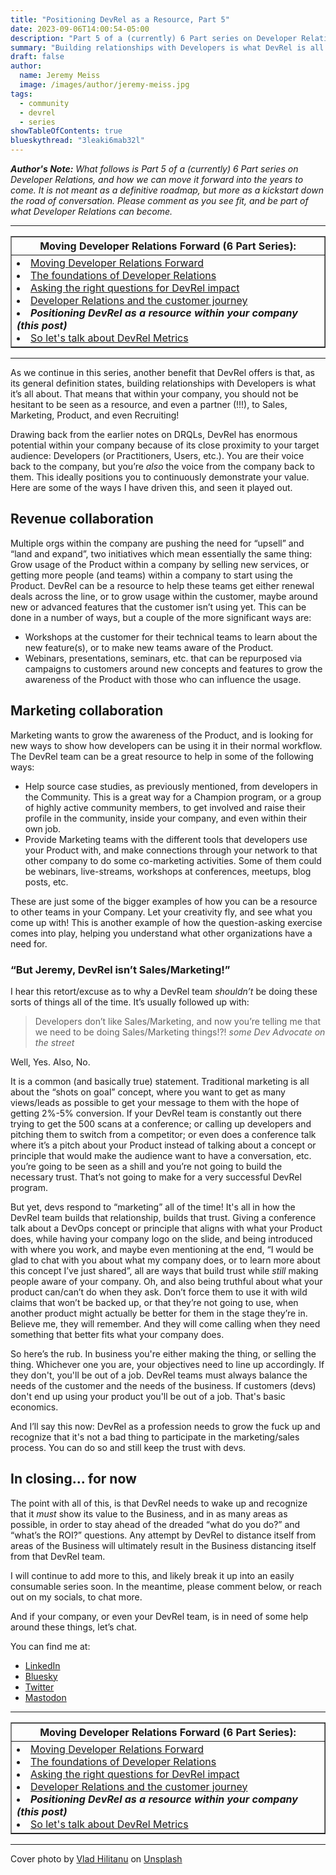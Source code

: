 ```yaml
---
title: "Positioning DevRel as a Resource, Part 5"
date: 2023-09-06T14:00:54-05:00
description: "Part 5 of a (currently) 6 Part series on Developer Relations, and how we can move it forward into the years to come. Building relationships with Developers is what DevRel is all about. That means that within your company, you should not be hesitant to be seen as a resource, and even a partner (!!!), to Sales, Marketing, Product, and even Recruiting!"
summary: "Building relationships with Developers is what DevRel is all about. That means that within your company, you should not be hesitant to be seen as a resource, and even a partner (!!!), to Sales, Marketing, Product, and even Recruiting!"
draft: false
author:
  name: Jeremy Meiss
  image: /images/author/jeremy-meiss.jpg
tags:
  - community
  - devrel
  - series
showTableOfContents: true
blueskythread: "3leaki6mab32l"
---
```


_**Author's Note:** What follows is Part 5 of a (currently) 6 Part series on Developer Relations, and how we can move it forward into the years to come. It is not meant as a definitive roadmap, but more as a kickstart down the road of conversation. Please comment as you see fit, and be part of what Developer Relations can become._

---

<table width="50%" border="1">
    <tr>
        <th>Moving Developer Relations Forward (6 Part Series):</th>
    </tr>
    <tr>
        <td>
            <li><a href="/posts/moving-devrel-forward">Moving Developer Relations Forward</a></li>
            <li><a href="/posts/the-foundations-of-devrel">The foundations of Developer Relations</a></li>
            <li><a href="/posts/asking-the-right-questions-for-devrel-impact">Asking the right questions for DevRel impact</a></li>
            <li><a href="/posts/devrel-and-the-customer-journey">Developer Relations and the customer journey</a></li>
            <li><strong><em>Positioning DevRel as a resource within your company (this post)</em></strong></li>
            <li><a href="/posts/talk-about-devrel-metrics">So let's talk about DevRel Metrics</a></li>
        </td>
    </tr>
</table>

---

As we continue in this series, another benefit that DevRel offers is that, as its general definition states, building relationships with Developers is what it’s all about. That means that within your company, you should not be hesitant to be seen as a resource, and even a partner (!!!), to Sales, Marketing, Product, and even Recruiting!

Drawing back from the earlier notes on DRQLs, DevRel has enormous potential within your company because of its close proximity to your target audience: Developers (or Practitioners, Users, etc.). You are their voice back to the company, but you’re _also_ the voice from the company back to them. This ideally positions you to continuously demonstrate your value. Here are some of the ways I have driven this, and seen it played out.

## Revenue collaboration
Multiple orgs within the company are pushing the need for “upsell” and “land and expand”, two initiatives which mean essentially the same thing: Grow usage of the Product within a company by selling new services, or getting more people (and teams) within a company to start using the Product. DevRel can be a resource to help these teams get either renewal deals across the line, or to grow usage within the customer, maybe around new or advanced features that the customer isn’t using yet. This can be done in a number of ways, but a couple of the more significant ways are:

* Workshops at the customer for their technical teams to learn about the new feature(s), or to make new teams aware of the Product.
* Webinars, presentations, seminars, etc. that can be repurposed via campaigns to customers around new concepts and features to grow the awareness of the Product with those who can influence the usage.

## Marketing collaboration
Marketing wants to grow the awareness of the Product, and is looking for new ways to show how developers can be using it in their normal workflow. The DevRel team can be a great resource to help in some of the following ways:

* Help source case studies, as previously mentioned, from developers in the Community. This is a great way for a Champion program, or a group of highly active community members, to get involved and raise their profile in the community, inside your company, and even within their own job.
* Provide Marketing teams with the different tools that developers use your Product with, and make connections through your network to that other company to do some co-marketing activities. Some of them could be webinars, live-streams, workshops at conferences, meetups, blog posts, etc.

These are just some of the bigger examples of how you can be a resource to other teams in your Company. Let your creativity fly, and see what you come up with! This is another example of how the question-asking exercise comes into play, helping you understand what other organizations have a need for.

### “But Jeremy, DevRel isn’t Sales/Marketing!”

I hear this retort/excuse as to why a DevRel team _shouldn’t_ be doing these sorts of things all of the time. It’s usually followed up with:

> Developers don’t like Sales/Marketing, and now you’re telling me that we need to be doing Sales/Marketing things!?!
<cite>some Dev Advocate on the street</cite>

Well, Yes. Also, No.

It is a common (and basically true) statement. Traditional marketing is all about the “shots on goal” concept, where you want to get as many views/leads as possible to get your message to them with the hope of getting 2%-5% conversion. If your DevRel team is constantly out there trying to get the 500 scans at a conference; or calling up developers and pitching them to switch from a competitor; or even does a conference talk where it’s a pitch about your Product instead of talking about a concept or principle that would make the audience want to have a conversation, etc. you’re going to be seen as a shill and you’re not going to build the necessary trust. That’s not going to make for a very successful DevRel program.

But yet, devs respond to “marketing” all of the time! It's all in how the DevRel team builds that relationship, builds that trust. Giving a conference talk about a DevOps concept or principle that aligns with what your Product does, while having your company logo on the slide, and being introduced with where you work, and maybe even mentioning at the end, “I would be glad to chat with you about what my company does, or to learn more about this concept I’ve just shared”, all are ways that build trust while _still_ making people aware of your company. Oh, and also being truthful about what your product can/can’t do when they ask. Don’t force them to use it with wild claims that won’t be backed up, or that they’re not going to use, when another product might actually be better for them in the stage they’re in. Believe me, they will remember. And they will come calling when they need something that better fits what your company does.

So here’s the rub. In business you're either making the thing, or selling the thing. Whichever one you are, your objectives need to line up accordingly. If they don't, you'll be out of a job. DevRel teams must always balance the needs of the customer and the needs of the business. If customers (devs) don't end up using your product you'll be out of a job. That's basic economics.

And I’ll say this now: DevRel as a profession needs to grow the fuck up and recognize that it's not a bad thing to participate in the marketing/sales process. You can do so and still keep the trust with devs.

## In closing… for now

The point with all of this, is that DevRel needs to wake up and recognize that it _must_ show its value to the Business, and in as many areas as possible, in order to stay ahead of the dreaded “what do you do?” and “what’s the ROI?” questions. Any attempt by DevRel to distance itself from areas of the Business will ultimately result in the Business distancing itself from that DevRel team.

I will continue to add more to this, and likely break it up into an easily consumable series soon. In the meantime, please comment below, or reach out on my socials, to chat more.

And if your company, or even your DevRel team, is in need of some help around these things, let’s chat.

You can find me at:
* [LinkedIn](https://www.linkedin.com/in/jeremymeiss/)
* [Bluesky](https://bsky.app/profile/jerdog.dev)
* [Twitter](https://twitter.com/IAmJerdog)
* [Mastodon](https://hachyderm.io/@jerdog)

---

<table width="50%" border="1">
    <tr>
        <th>Moving Developer Relations Forward (6 Part Series):</th>
    </tr>
    <tr>
        <td>
            <li><a href="/posts/moving-devrel-forward">Moving Developer Relations Forward</a></li>
            <li><a href="/posts/the-foundations-of-devrel">The foundations of Developer Relations</a></li>
            <li><a href="/posts/asking-the-right-questions-for-devrel-impact">Asking the right questions for DevRel impact</a></li>
            <li><a href="/posts/devrel-and-the-customer-journey">Developer Relations and the customer journey</a></li>
            <li><strong><em>Positioning DevRel as a resource within your company (this post)</em></strong></li>
            <li><a href="/posts/talk-about-devrel-metrics">So let's talk about DevRel Metrics</a></li>
        </td>
    </tr>
</table>

---

Cover photo by <a href="https://unsplash.com/@vladhilitanu?utm_source=unsplash&utm_medium=referral&utm_content=creditCopyText">Vlad Hilitanu</a> on <a href="https://unsplash.com/photos/1FI2QAYPa-Y?utm_source=unsplash&utm_medium=referral&utm_content=creditCopyText">Unsplash</a>

